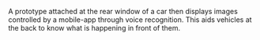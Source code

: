 A prototype attached at the rear window of a car then displays images controlled by a mobile-app through voice recognition. This aids vehicles at the back to know what is happening in front of them.
